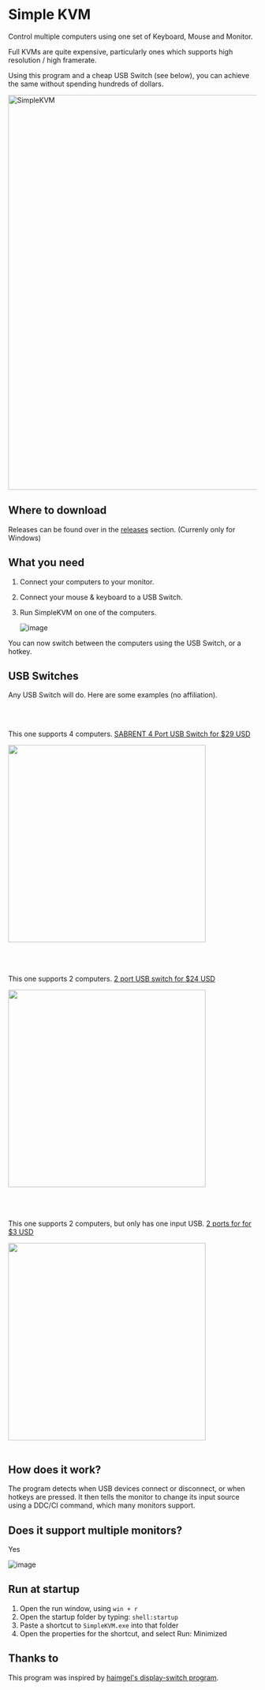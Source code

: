 # Simple KVM
Control multiple computers using one set of Keyboard, Mouse and Monitor.

Full KVMs are quite expensive, particularly ones which supports high resolution / high framerate.

Using this program and a cheap USB Switch (see below), you can achieve the same without spending hundreds of dollars.

<img width="800" alt="SimpleKVM" src="https://github.com/fiddyschmitt/SimpleKVM/assets/15338956/fb0a0817-f6f5-415e-b027-0fc5b0d19b92">

## Where to download
Releases can be found over in the [releases](https://github.com/fiddyschmitt/SimpleKVM/releases) section.
(Currenly only for Windows)

## What you need

1. Connect your computers to your monitor.
2. Connect your mouse & keyboard to a USB Switch.
3. Run SimpleKVM on one of the computers.

   ![image](https://github.com/user-attachments/assets/8e73fa91-49b3-4c19-983b-8367e8a1eaba)


You can now switch between the computers using the USB Switch, or a hotkey.

## USB Switches
Any USB Switch will do. Here are some examples (no affiliation).

<br />
<br />

This one supports 4 computers. [SABRENT 4 Port USB Switch for $29 USD](https://www.amazon.com/Sabrent-Computers-Peripherals-Indicators-USB-USS4/dp/B07RC8F2L3)

<img src="https://github.com/fiddyschmitt/SimpleKVM/assets/15338956/e18b938e-7b8c-4515-9d63-78c858ba2fad" width="400">

<br />
<br />
<br />
<br />

This one supports 2 computers. [2 port USB switch for $24 USD](https://www.amazon.com/UGREEN-Selector-Computers-Peripheral-One-Button/dp/B01MXXQKGM)

<img src="https://github.com/fiddyschmitt/SimpleKVM/assets/15338956/3dd14d24-c00a-48b0-b812-7e4647d4d25b" width="400">

<br />
<br />
<br />
<br />

This one supports 2 computers, but only has one input USB. [2 ports for for $3 USD](https://www.aliexpress.com/item/1005005372231623.html)

<img src="https://github.com/fiddyschmitt/SimpleKVM/assets/15338956/69acf3fd-f5f8-4522-9c08-63f2242d4021" width="400">

<br />
<br />

## How does it work?
The program detects when USB devices connect or disconnect, or when hotkeys are pressed. It then tells the monitor to change its input source using a DDC/CI command, which many monitors support.

## Does it support multiple monitors?

Yes

![image](https://github.com/user-attachments/assets/f63bb585-4215-4ffe-8a29-995bab5aceae)


## Run at startup
1. Open the run window, using `win + r`
2. Open the startup folder by typing: `shell:startup`
3. Paste a shortcut to `SimpleKVM.exe` into that folder
4. Open the properties for the shortcut, and select Run: Minimized

## Thanks to
This program was inspired by [haimgel's display-switch program](https://github.com/haimgel/display-switch).
